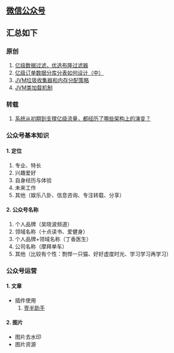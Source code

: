 ## [微信公众号]()      <!-- {docsify-ignore} -->



## 汇总如下



### 原创

1. [亿级数据过滤，优选布隆过滤器](https://mp.weixin.qq.com/s/711MELnmRwWKSd3NopjF-Q) 
2. [亿级订单数据分库分表如何设计（中）](https://mp.weixin.qq.com/s/sn21SHCLDfW2qfGMyDdSlw) 
3. [JVM垃圾收集器和内存分配策略](https://mp.weixin.qq.com/s/Cy9IdUZDwE3C4X4iUWnggA) 
4. [JVM类加载机制](https://mp.weixin.qq.com/s/ZoLhrVACLXg6stYnNp2UaQ) 

### 转载

1. [系统从初期到支撑亿级流量，都经历了哪些架构上的演变？](https://mp.weixin.qq.com/s/njZt2j96DdiCd2Jl1J7j3A) 



### 公众号基本知识

#### 1. 定位

1. 专业、特长
2. 兴趣爱好
3. 自身经历与体验
4. 未来工作
5. 其他（娱乐八卦、信息咨询、专注转载、分享）

#### 2. 公众号名称

1. 个人品牌（吴晓波频道）
2. 领域名称（十点读书、爱健身）
3. 个人品牌+领域名称（丁香医生）
4. 公司名称（摩拜单车）
5. 其他（比较有个性：剽悍一只猫、好好虚度时光、学习学习再学习）

### 公众号运营

#### 1. 文章

- 插件使用
  1. [壹半助手](https://yibanbianji.com/?source=yiban_index) 

#### 2. 图片

- 图片去水印
- 图片资源

